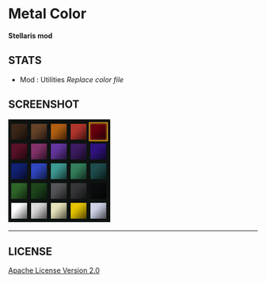 # Metal Color
<b>Stellaris mod</b>

## STATS

* Mod : Utilities
<i>Replace color file</i>

## SCREENSHOT

![Screenshot](metal_color/metal_color.png)

---

## LICENSE

[Apache License Version 2.0](LICENSE)